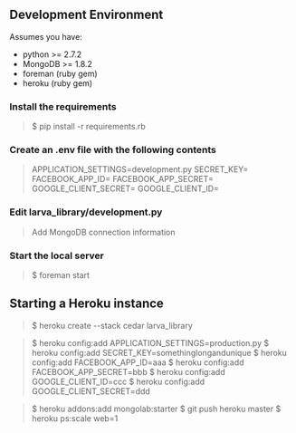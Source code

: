 ## Development Environment

Assumes you have:
* python >= 2.7.2
* MongoDB >= 1.8.2
* foreman (ruby gem)
* heroku (ruby gem)

### Install the requirements
> $ pip install -r requirements.rb

### Create an .env file with the following contents
> APPLICATION_SETTINGS=development.py
> SECRET_KEY=
> FACEBOOK_APP_ID=
> FACEBOOK_APP_SECRET=
> GOOGLE_CLIENT_SECRET=
> GOOGLE_CLIENT_ID=

### Edit larva_library/development.py
> Add MongoDB connection information

### Start the local server
> $ foreman start


## Starting a Heroku instance

> $ heroku create --stack cedar larva_library

> $ heroku config:add APPLICATION_SETTINGS=production.py
> $ heroku config:add SECRET_KEY=somethinglongandunique
> $ heroku config:add FACEBOOK_APP_ID=aaa
> $ heroku config:add FACEBOOK_APP_SECRET=bbb
> $ heroku config:add GOOGLE_CLIENT_ID=ccc
> $ heroku config:add GOOGLE_CLIENT_SECRET=ddd

> $ heroku addons:add mongolab:starter
> $ git push heroku master
> $ heroku ps:scale web=1
